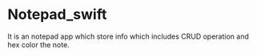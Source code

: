 # Notepad_swift
It is an notepad app which store info which includes CRUD operation and hex color the note. 

